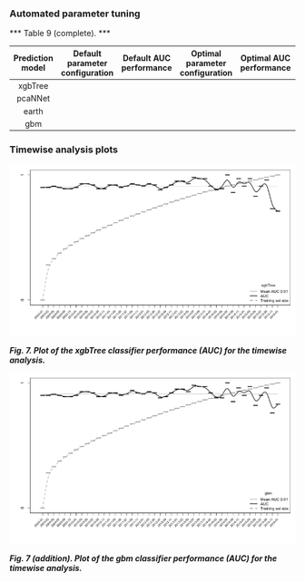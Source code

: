 
### Automated parameter tuning

*** Table 9 (complete). ***

| **Prediction model** | Default parameter configuration | Default AUC  performance | Optimal parameter  configuration | Optimal AUC  performance | Tuning time |
|:--------------------:|:-------------------------------:|:------------------------:|:--------------------------------:|:------------------------:|:-----------:|
|        xgbTree       |                                 |                          |                                  |                          |             |
|        pcaNNet       |                                 |                          |                                  |                          |             |
|         earth        |                                 |                          |                                  |                          |             |
|          gbm         |                                 |                          |                                  |                          |             |

### Timewise analysis plots
![xgbtree plot](./xgbTree_auc_plot.tiff)

***Fig. 7. Plot of the xgbTree classifier performance (AUC) for the timewise analysis.***

![gbm plot](./gbm_auc_plot.tiff)

***Fig. 7 (addition). Plot of the gbm classifier performance (AUC) for the timewise analysis.***
